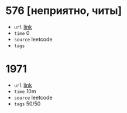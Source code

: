 # 576 [неприятно, читы]
- `url` [link](https://leetcode.com/problems/out-of-boundary-paths/description/?envType=daily-question&envId=2024-01-26)
- `time` 0
- `source` leetcode
- `tags` 
# 1971
- `url` [link](https://leetcode.com/problems/find-if-path-exists-in-graph/)
- `time` 10m
- `source` leetcode
- `tags` 50/50